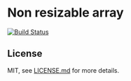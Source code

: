 # Non resizable array

[![Build Status](https://travis-ci.org/vaalentin/non-resizable-array.svg?branch=master)](https://travis-ci.org/vaalentin/non-resizable-array)

## License

MIT, see [LICENSE.md](https://github.com/vaalentin/non-resizable-array/blob/master/LICENSE.md) for more details.
